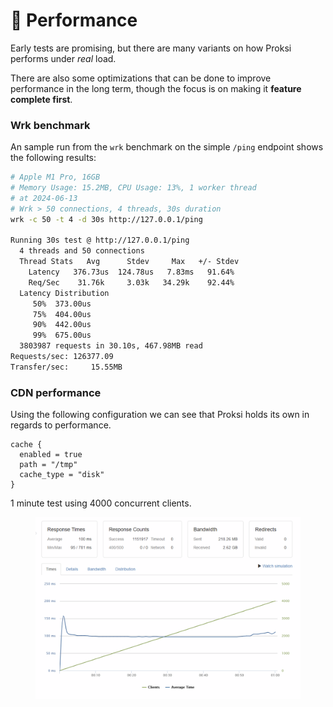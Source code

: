 # 🚀 Performance

Early tests are promising, but there are many variants on how Proksi performs under _real_ load.&#x20;

There are also some optimizations that can be done to improve performance in the long term, though the focus is on making it **feature complete first**.



### Wrk benchmark

An sample run from the `wrk` benchmark on the simple `/ping` endpoint shows the following results:

```bash
# Apple M1 Pro, 16GB
# Memory Usage: 15.2MB, CPU Usage: 13%, 1 worker thread
# at 2024-06-13
# Wrk > 50 connections, 4 threads, 30s duration
wrk -c 50 -t 4 -d 30s http://127.0.0.1/ping

Running 30s test @ http://127.0.0.1/ping
  4 threads and 50 connections
  Thread Stats   Avg      Stdev     Max   +/- Stdev
    Latency   376.73us  124.78us   7.83ms   91.64%
    Req/Sec    31.76k     3.03k   34.29k    92.44%
  Latency Distribution
     50%  373.00us
     75%  404.00us
     90%  442.00us
     99%  675.00us
  3803987 requests in 30.10s, 467.98MB read
Requests/sec: 126377.09
Transfer/sec:     15.55MB
```



### CDN performance

Using the following configuration we can see that Proksi holds its own in regards to performance.

```hcl
cache {
  enabled = true
  path = "/tmp"
  cache_type = "disk"
}
```

1 minute test using 4000 concurrent clients.

<figure><img src="../.gitbook/assets/one_minute_test.png" alt=""><figcaption></figcaption></figure>
